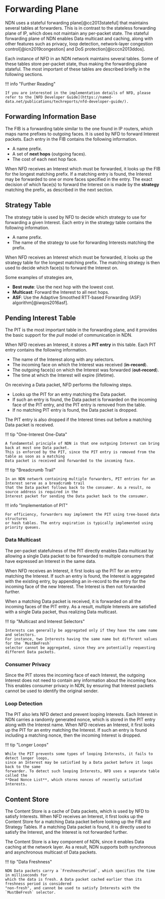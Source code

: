 # Forwarding Plane

NDN uses a stateful forwarding plane[@cc2013stateful] that maintains several tables at forwarders. This is in contrast to the stateless forwarding plane of IP, which does not maintain any per-packet state. The stateful forwarding plane of NDN enables Data multicast and caching, along with other features such as privacy, loop detection, network-layer congestion control[@icn2019congestion] and DoS protection[@icccn2013ddos].

Each instance of NFD in an NDN network maintains several tables. Some of these tables store per-packet state, thus making the forwarding plane stateful. The most important of these tables are described briefly in the following sections.

!!! info "Further Reading"

    If you are interested in the implementation details of NFD, please refer to the [NFD Developer Guide](https://named-data.net/publications/techreports/nfd-developer-guide/).

## Forwarding Information Base

The FIB is a forwarding table similar to the one found in IP routers, which maps
name prefixes to outgoing faces. It is used by NFD to forward Interest packets.
Each entry in the FIB contains the following information.

  - A name prefix.
  - A set of **next hops** (outgoing faces).
  - The cost of each next hop face.

When NFD receives an Interest which must be forwarded, it looks up
the FIB for the longest matching prefix. If a matching entry is found, the Interest
may be forwarded to one or more faces specified in the entry. The exact decision of
which face(s) to forward the Interest on is made by the **strategy** matching the
prefix, as described in the next section.

## Strategy Table

The strategy table is used by NFD to decide which strategy to use for forwarding
a given Interest. Each entry in the strategy table contains the following information.

  - A name prefix.
  - The name of the strategy to use for forwarding Interests matching the prefix.

When NFD receives an Interest which must be forwarded, it looks up
the strategy table for the longest matching prefix. The matching strategy is then
used to decide which face(s) to forward the Interest on.

Some examples of strategies are,

  - **Best route**: Use the next hop with the lowest cost.
  - **Multicast**: Forward the Interest to all next hops.
  - **ASF**: Use the Adaptive Smoothed RTT-based Forwarding (ASF) algorithm[@iwqos2016asf].

## Pending Interest Table

The PIT is the most important table in the forwarding plane, and it provides the
basic support for the _pull_ model of communication in NDN.

When NFD receives an Interest, it stores a **PIT entry** in this table.
Each PIT entry contains the following information.

  - The name of the Interest along with any selectors.
  - The incoming face on which the Interest was received (**in-record**).
  - The outgoing face(s) on which the Interest was forwarded (**out-record**).
  - The time at which the Interest will expire (lifetime).

On receiving a Data packet, NFD performs the following steps.

  - Looks up the PIT for an entry matching the Data packet.
  - If such an entry is found, the Data packet is forwarded on the incoming face
    of the PIT entry, and the PIT entry is removed from the table.
  - If no matching PIT entry is found, the Data packet is dropped.

The PIT entry is also dropped if the Interest times out before a matching Data packet is received.

!!! tip "One-Interest One-Data"

    A fundamental principle of NDN is that one outgoing Interest can bring back at most one Data packet.
    This is enforced by the PIT, since the PIT entry is removed from the table as soon as a matching
    Data packet is received and forwarded to the incoming face.

!!! tip "Breadcrumb Trail"

    In an NDN network containing multiple forwarders, PIT entries for an Interest serve as a breadcrumb trail
    that the Data packet follows back to the consumer. As a result, no source address is required in the
    Interest packet for sending the Data packet back to the consumer.

!!! info "Implementation of PIT"

    For efficiency, forwarders may implement the PIT using tree-based data structures
    or hash tables. The entry expiration is typically implemented using priority queues.

### Data Multicast

The per-packet statefulness of the PIT directly enables Data multicast by allowing a single
Data packet to be forwarded to multiple consumers that have expressed an Interest
in the same data.

When NFD receives an Interest, it first looks up the PIT for an entry matching the Interest.
If such an entry is found, the Interest is aggregated with the existing entry, by appending
an in-record to the entry for the incoming face of the new Interest. The Interest is then not
forwarded further.

When a matching Data packet is received, it is forwarded on all the incoming faces of
the PIT entry. As a result, multiple Interests are satisfied with a single Data packet,
thus realizing Data multicast.

!!! tip "Multicast and Interest Selectors"

    Interests can generally be aggregated only if they have the same name and selectors.
    For instance, two Interests having the same name but different values for the `MustBeFresh`
    selector cannot be aggregated, since they are potentially requesting different Data packets.

### Consumer Privacy

Since the PIT stores the incoming face of each Interest, the outgoing Interest does not
need to contain any information about the incoming face. This enables consumer privacy in
NDN, by ensuring that Interest packets cannot be used to identify the original sender.

### Loop Detection

The PIT also lets NFD detect and prevent looping Interests. Each Interest in NDN carries a
randomly generated nonce, which is stored in the PIT entry along with the Interest name.
When NFD receives an Interest, it first looks up the PIT for an entry matching the Interest.
If such an entry is found including a matching nonce, then the incoming Interest is dropped.

!!! tip "Longer Loops"

    While the PIT prevents some types of looping Interests, it fails to detect longer loops,
    since an Interest may be satisfied by a Data packet before it loops back to the same
    forwarder. To detect such looping Interests, NFD uses a separate table called the
    **Dead Nonce List**, which stores nonces of recently satisfied Interests.

## Content Store

The Content Store is a cache of Data packets, which is used by NFD to satisfy Interests.
When NFD receives an Interest, it first looks up the Content Store for a matching Data packet
before looking up the FIB and Strategy Tables. If a matching Data packet is found, it is
directly used to satisfy the Interest, and the Interest is not forwarded further.

The Content Store is a key component of NDN, since it enables Data caching at the network layer.
As a result, NDN supports both synchronous and asynchronous multicast of Data packets.

!!! tip "Data Freshness"

    NDN Data packets carry a `FreshnessPeriod`, which specifies the time in milliseconds for
    which the data is fresh. A Data packet cached earlier than its freshness period is considered
    "non-fresh", and cannot be used to satisfy Interests with the `MustBeFresh` selector.

